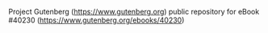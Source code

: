 Project Gutenberg (https://www.gutenberg.org) public repository for
eBook #40230 (https://www.gutenberg.org/ebooks/40230)
